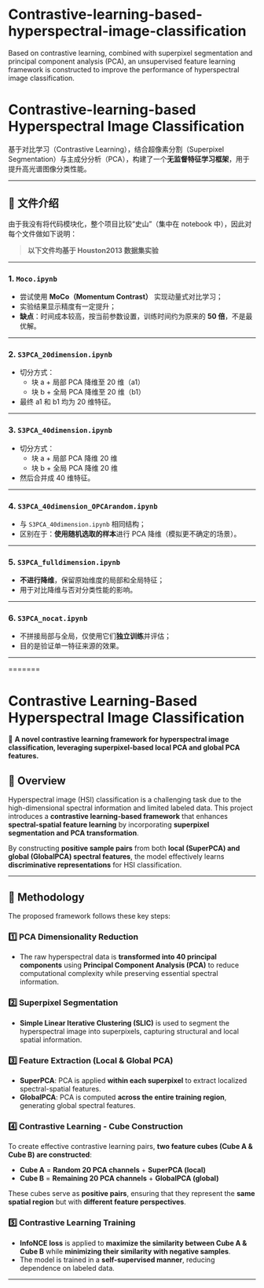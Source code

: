 # Contrastive-learning-based-hyperspectral-image-classification
Based on contrastive learning, combined with superpixel segmentation and principal component analysis (PCA), an unsupervised feature learning framework is constructed to improve the performance of hyperspectral image classification.

# Contrastive-learning-based Hyperspectral Image Classification

基于对比学习（Contrastive Learning），结合超像素分割（Superpixel Segmentation）与主成分分析（PCA），构建了一个**无监督特征学习框架**，用于提升高光谱图像分类性能。

---

## 📁 文件介绍

由于我没有将代码模块化，整个项目比较“史山”（集中在 notebook 中），因此对每个文件做如下说明：

> **以下文件均基于 Houston2013 数据集实验**

---

### 1. `Moco.ipynb`
- 尝试使用 **MoCo（Momentum Contrast）** 实现动量式对比学习；
- 实验结果显示精度有一定提升；
- **缺点**：时间成本较高，按当前参数设置，训练时间约为原来的 **50 倍**，不是最优解。

---

### 2. `S3PCA_20dimension.ipynb`
- 切分方式：
  - 块 a + 局部 PCA 降维至 20 维（a1）
  - 块 b + 全局 PCA 降维至 20 维（b1）
- 最终 a1 和 b1 均为 20 维特征。

---

### 3. `S3PCA_40dimension.ipynb`
- 切分方式：
  - 块 a + 局部 PCA 降维 20 维
  - 块 b + 全局 PCA 降维 20 维
- 然后合并成 40 维特征。

---

### 4. `S3PCA_40dimension_OPCArandom.ipynb`
- 与 `S3PCA_40dimension.ipynb` 相同结构；
- 区别在于：**使用随机选取的样本**进行 PCA 降维（模拟更不确定的场景）。

---

### 5. `S3PCA_fulldimension.ipynb`
- **不进行降维**，保留原始维度的局部和全局特征；
- 用于对比降维与否对分类性能的影响。

---

### 6. `S3PCA_nocat.ipynb`
- 不拼接局部与全局，仅使用它们**独立训练**并评估；
- 目的是验证单一特征来源的效果。

---
=======
# **Contrastive Learning-Based Hyperspectral Image Classification**  
🚀 **A novel contrastive learning framework for hyperspectral image classification, leveraging superpixel-based local PCA and global PCA features.**  

## **📖 Overview**  
Hyperspectral image (HSI) classification is a challenging task due to the high-dimensional spectral information and limited labeled data. This project introduces a **contrastive learning-based framework** that enhances **spectral-spatial feature learning** by incorporating **superpixel segmentation and PCA transformation**.  

By constructing **positive sample pairs** from both **local (SuperPCA) and global (GlobalPCA) spectral features**, the model effectively learns **discriminative representations** for HSI classification.  

---

## **📌 Methodology**  
The proposed framework follows these key steps:  

### **1️⃣ PCA Dimensionality Reduction**  
- The raw hyperspectral data is **transformed into 40 principal components** using **Principal Component Analysis (PCA)** to reduce computational complexity while preserving essential spectral information.  

### **2️⃣ Superpixel Segmentation**  
- **Simple Linear Iterative Clustering (SLIC)** is used to segment the hyperspectral image into superpixels, capturing structural and local spatial information.  

### **3️⃣ Feature Extraction (Local & Global PCA)**  
- **SuperPCA**: PCA is applied **within each superpixel** to extract localized spectral-spatial features.  
- **GlobalPCA**: PCA is computed **across the entire training region**, generating global spectral features.  

### **4️⃣ Contrastive Learning - Cube Construction**  
To create effective contrastive learning pairs, **two feature cubes (Cube A & Cube B) are constructed**:  
- **Cube A** = **Random 20 PCA channels** + **SuperPCA (local)**  
- **Cube B** = **Remaining 20 PCA channels** + **GlobalPCA (global)**  

These cubes serve as **positive pairs**, ensuring that they represent the **same spatial region** but with **different feature perspectives**.  

### **5️⃣ Contrastive Learning Training**  
- **InfoNCE loss** is applied to **maximize the similarity between Cube A & Cube B** while **minimizing their similarity with negative samples**.  
- The model is trained in a **self-supervised manner**, reducing dependence on labeled data.  

---


